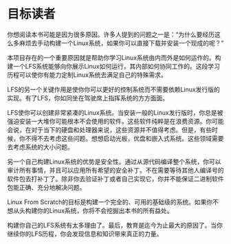 
# 目标读者

你想阅读本书可能是因为很多原因。许多人提到的问题之一是：“为什么要经历这么多麻烦去手动构建一个Linux系统，如果你可以直接下载并安装一个现成的呢？”


本项目存在的一个重要原因就是帮助你学习Linux系统由内而外是如何运作的。构建一个LFS系统能够向你展示Linux如何运行，其内部如何协同工作的。这段学习历程可以使你有能力定制Linux系统去满足自己的特殊需求。


LFS的另一个关键作用是使你你可以更好的控制系统而不需要依赖Linux发行版的实现。有了LFS，你如同坐在驾驶席上指挥系统的方方面面。


LFS使你可以创建非常紧凑的Linux系统。当安装一般的Linux发行版时，你总是被强迫安装一大堆你可能根本不会使用的软件。这些软件纯粹是在浪费资源。你可能会说，在对于当下的硬盘和处理器来说，这些资源并不值得考虑。但是，有些时候，你不得不去考虑这些问题。想想启动光板，优盘和嵌入式系统。这些领域需要去考虑系统的大小问题。


另一个自己构建Linux系统的优势是安全性。通过从源代码编译整个系统，你可以审计所有事情，并且可以应用所有希望的安全补丁。不在需要等待其他人编译号的软件包去打补丁了。除非你去验证补丁或者自己实现它，你并不能保证二进制软件包能正确、充分地解决问题。


Linux From Scratch的目标是构建一个完全的、可用的基础级的系统。如果你不想从头构建你的Linux系统，你将不会挖掘出本书的所有益处。



构建你自己的LFS系统有太多理由了。最后，教育是迄今为止最大的原因了。当你继续你的LFS历程，你会发现信息和知识带来真正的力量。